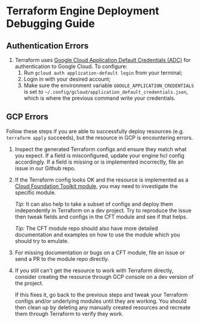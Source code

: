 # Terraform Engine Deployment Debugging Guide

## Authentication Errors

1. Terraform uses
    [Google Cloud Application Default Credentials (ADC)](https://cloud.google.com/sdk/gcloud/reference/auth/application-default/login)
    for authentication to Google Cloud. To configure:
    1. Run `gcloud auth application-default login` from your terminal;
    1. Login in with your desired account;
    1. Make sure the environment variable `GOOGLE_APPLICATION_CREDENTIALS` is
        set to `~/.config/gcloud/application_default_credentials.json`, which is
        where the previous command write your credentials.

## GCP Errors

Follow these steps if you are able to successfully deploy resources (e.g.
`terraform apply` succeeds), but the resource in GCP is encountering errors.

1. Inspect the generated Terraform configs and ensure they match what you
    expect. If a field is misconfigured, update your engine hcl config
    accordingly. If a field is missing or is implemented incorrectly, file an
    issue in our Github repo.

1. If the Terraform config looks OK and the resource is implemented as a
    [Cloud Foundation Toolkit module](https://github.com/GoogleCloudPlatform/cloud-foundation-toolkit/blob/master/docs/terraform.md),
    you may need to investigate the specific module.

    *Tip:* It can also help to take a subset of configs and deploy them
    independently in Terraform on a dev project. Try to reproduce the issue then
    tweak fields and configs in the CFT module and see if that helps.

    *Tip:* The CFT module repo should also have more detailed documentation and
    examples on how to use the module which you should try to emulate.

1. For missing documentation or bugs on a CFT module, file an issue or send a
    PR to the module repo directly.

1. If you still can't get the resource to work with Terraform directly,
    consider creating the resource through GCP console on a dev version of the
    project.

    If this fixes it, go back to the previous steps and tweak your Terraform
    configs and/or underlying modules until they are working. You should then
    clean up by deleting any manually created resources and recreate them
    through Terraform to verify they work.
